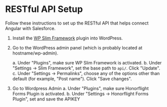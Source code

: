 RESTful API Setup
=================

Follow these instructions to set up the RESTful API that helps connect Angular with Salesforce.

1. Install the [WP Slim Framework](https://github.com/Botnary/wp-slim-framework) plugin into WordPress.

2. Go to the WordPress admin panel (which is probably located at hostname/wp-admin).

	a. Under "Plugins", make sure WP Slim Framework is activated.
	b. Under "Settings -> Slim Framework", set the base path to `api/`.  Click "Update".
	c. Under "Settings -> Permalinks", choose any of the options other than default (for example, "Post name").  Click "Save changes".

3. Go to Wordpress Admin 
	a. Under "Plugins", make sure Honorflight Forms Plugin is activated.
	b. Under "Settings -> Honorflight Forms Plugin", set and save the APIKEY 